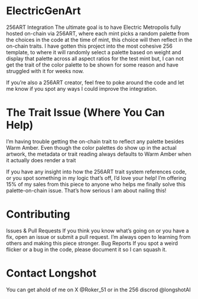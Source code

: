 # ElectricGenArt
256ART Integration
The ultimate goal is to have Electric Metropolis fully hosted on-chain via 256ART, where each mint picks a random palette from the choices in the code at the time of mint, this choice will then reflect in the on-chain traits. I have gotten this project into the most cohesive 256 template, to where it will randomly select a palette based on weight and display that palette across all aspect ratios for the test mint but, I can not get the trait of the color palette to be shown for some reason and have struggled with it for weeks now.

If you’re also a 256ART creator, feel free to poke around the code and let me know if you spot any ways I could improve the integration.

# The Trait Issue (Where You Can Help)
I’m having trouble getting the on-chain trait to reflect any palette besides Warm Amber. Even though the color palettes do show up in the actual artwork, the metadata or trait reading always defaults to Warm Amber when it actually does render a trait

If you have any insight into how the 256ART trait system references code, or you spot something in my logic that’s off, I’d love your help!
I’m offering 15% of my sales from this piece to anyone who helps me finally solve this palette-on-chain issue. That’s how serious I am about nailing this!

# Contributing
Issues & Pull Requests
If you think you know what’s going on or you have a fix, open an issue or submit a pull request. I’m always open to learning from others and making this piece stronger.
Bug Reports
If you spot a weird flicker or a bug in the code, please document it so I can squash it.

# Contact Longshot 
You can get ahold of me on X @Roker_51 or in the 256 discrod @longshotAI
